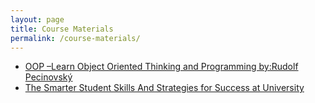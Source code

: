```yaml
---
layout: page
title: Course Materials
permalink: /course-materials/
---
```


* [OOP –Learn Object Oriented Thinking and Programming by:Rudolf Pecinovský](http://files.bruckner.cz/be2a5b2104bf393da7092a4200903cc0/PecinovskyOOP.pdf)
* [The Smarter Student Skills And Strategies for Success at University](/static_files/materials/Books/11_The_Smarter_Student_Skills_And_Strategies_for_Success_at_University.pdf)